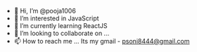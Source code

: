 - 👋 Hi, I’m @pooja1006
- 👀 I’m interested in JavaScript 
- 🌱 I’m currently learning ReactJS
- 💞️ I’m looking to collaborate on ...
- 📫 How to reach me ... Its my gmail - psoni8444@gmail.com

<!---
pooja1006/pooja1006 is a ✨ special ✨ repository because its `README.md` (this file) appears on your GitHub profile.
You can click the Preview link to take a look at your changes.
--->
